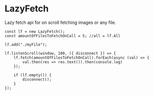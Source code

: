 # LazyFetch
Lazy fetch api for on scroll fetching images or any file.

```
const lf = new LazyFetch();
const amountOfFilesToFetchOnCall = 5; //all = lf.All

lf.add("./myFile");

lf.listenScroll(window, 100, ({ disconnect }) => {
    lf.fetch(amountOfFilesToFetchOnCall).forEach(async (val) => {
        val.then(res => res.text()).then(console.log)
    });

    if (lf.empty()) {
        disconnect();
    }
});
```
